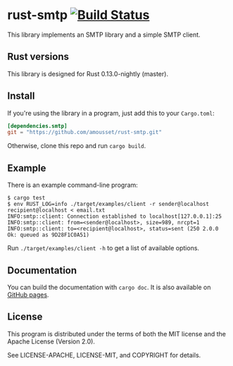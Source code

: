 rust-smtp [![Build Status](https://travis-ci.org/amousset/rust-smtp.svg?branch=master)](https://travis-ci.org/amousset/rust-smtp)
=========

This library implements an SMTP library and a simple SMTP client.

Rust versions
-------------

This library is designed for Rust 0.13.0-nightly (master).

Install
-------

If you're using the library in a program, just add this to your `Cargo.toml`:

```toml
[dependencies.smtp]
git = "https://github.com/amousset/rust-smtp.git"
```

Otherwise, clone this repo and run `cargo build`.

Example
-------

There is an example command-line program:
```
$ cargo test
$ env RUST_LOG=info ./target/examples/client -r sender@localhost recipient@localhost < email.txt
INFO:smtp::client: Connection established to localhost[127.0.0.1]:25
INFO:smtp::client: from=<sender@localhost>, size=989, nrcpt=1
INFO:smtp::client: to=<recipient@localhost>, status=sent (250 2.0.0 Ok: queued as 9D28F1C0A51)
```

Run `./target/examples/client -h` to get a list of available options.

Documentation
-------------

You can build the documentation with `cargo doc`. It is also available on [GitHub pages](http://amousset.github.io/rust-smtp/smtp/).

License
-------

This program is distributed under the terms of both the MIT license and the Apache License (Version 2.0).

See LICENSE-APACHE, LICENSE-MIT, and COPYRIGHT for details.
